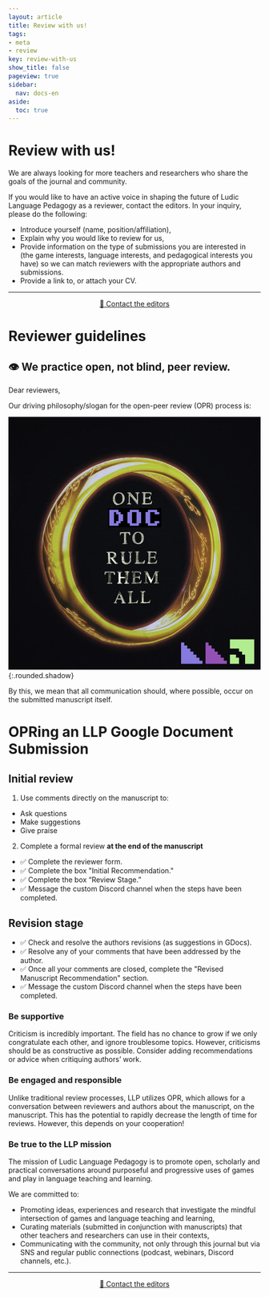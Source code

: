 ```yaml
---
layout: article
title: Review with us!
tags:
- meta
- review
key: review-with-us
show_title: false
pageview: true
sidebar:
  nav: docs-en
aside:
  toc: true
---
```


# Review with us!

We are always looking for more teachers and researchers who share the goals of the journal and community. 

If you would like to have an active voice in shaping the future of Ludic Language Pedagogy as a reviewer, contact the editors. In your inquiry, please do the following:

- Introduce yourself (name, position/affiliation),
- Explain why you would like to review for us,
- Provide information on the type of submissions you are interested in (the game interests, language interests, and pedagogical interests you have) so we can match reviewers with the appropriate authors and submissions.
- Provide a link to, or attach your CV.

---------------------------------------

<div align="center">
<a class="button button--success button--rounded button--lg" href="mailto:contact@llpjournal.org"><i class="fas fa-file-download"></i> 📧 Contact the editors </a>
</div>

# Reviewer guidelines

## 👁 We practice **open, not blind, peer review.** 

Dear reviewers, 

Our driving philosophy/slogan for the open-peer review (OPR) process is:

![](/assets/images/opr-ring.png){:.rounded.shadow}

By this, we mean that all communication should, where possible, occur on the submitted manuscript itself.


# OPRing an LLP Google Document Submission

## Initial review 

1. Use comments directly on the manuscript to:

- Ask questions
- Make suggestions
- Give praise

2. Complete a formal review **at the end of the manuscript**

- ✅ Complete the reviewer form.
- ✅ Complete the box "Initial Recommendation."
- ✅ Complete the box “Review Stage.” 
- ✅ Message the custom Discord channel when the steps have been completed.

## Revision stage

- ✅ Check and resolve the authors revisions (as suggestions in GDocs).
- ✅ Resolve any of your comments that have been addressed by the author.
- ✅ Once all your comments are closed, complete the "Revised Manuscript Recommendation" section.
- ✅ Message the custom Discord channel when the steps have been completed.

### Be supportive

Criticism is incredibly important. The field has no chance to grow if we only congratulate each other, and ignore troublesome topics. However, criticisms should be as constructive as possible. Consider adding recommendations or advice when critiquing authors’ work.

### Be engaged and responsible

Unlike traditional review processes, LLP utilizes OPR, which allows for a conversation between reviewers and authors about the manuscript, on the manuscript. This has the potential to rapidly decrease the length of time for reviews. However, this depends on your cooperation!

### Be true to the LLP mission

The mission of Ludic Language Pedagogy is to promote open, scholarly and practical conversations around purposeful and progressive uses of games and play in language teaching and learning.

We are committed to:

- Promoting ideas, experiences and research that investigate the mindful intersection of games and language teaching and learning,
- Curating materials (submitted in conjunction with manuscripts) that other teachers and researchers can use in their contexts,
- Communicating with the community, not only through this journal but via SNS and regular public connections (podcast, webinars, Discord channels, etc.).

---------------------------------------

<div align="center"><a class="button button--success button--rounded button--lg" href="mailto:contact@llpjournal.org"><i class="fas fa-file-download"></i>📧 Contact the editors</a></div>

